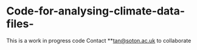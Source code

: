 # Code-for-analysing-climate-data-files-
This is a work in progress code
Contact **tan@soton.ac.uk to collaborate
